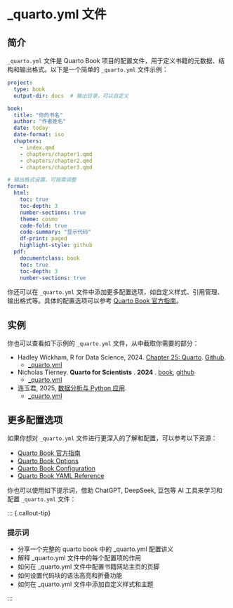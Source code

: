 

# _quarto.yml 文件


## 简介
`_quarto.yml` 文件是 Quarto Book 项目的配置文件，用于定义书籍的元数据、结构和输出格式。以下是一个简单的 `_quarto.yml` 文件示例：

```yaml
project:
  type: book
  output-dir: docs  # 输出目录，可以自定义

book:
  title: "你的书名"
  author: "作者姓名"
  date: today
  date-format: iso
  chapters:
    - index.qmd
    - chapters/chapter1.qmd
    - chapters/chapter2.qmd
    - chapters/chapter3.qmd

# 输出格式设置，可按需调整
format:
  html:
    toc: true
    toc-depth: 3
    number-sections: true
    theme: cosmo
    code-fold: true
    code-summary: "显示代码"
    df-print: paged
    highlight-style: github
  pdf:
    documentclass: book
    toc: true
    toc-depth: 3
    number-sections: true
```

你还可以在 `_quarto.yml` 文件中添加更多配置选项，如自定义样式、引用管理、输出格式等。具体的配置选项可以参考 [Quarto Book 官方指南](https://quarto.org/docs/books/)。

## 实例

你也可以查看如下示例的 `_quarto.yml` 文件，从中截取你需要的部分：

- Hadley Wickham, R for Data Science, 2024. [Chapter 25: Quarto](https://r4ds.hadley.nz/quarto-formats.html). [Github](https://github.com/hadley/r4ds/).
  - [_quarto.yml](https://github.com/hadley/r4ds/blob/main/_quarto.yml)
- Nicholas Tierney.  **Quarto for Scientists** .  **2024** . [book](https://qmd4sci.njtierney.com/), [github](https://github.com/njtierney/qmd4sci)
  - [_quarto.yml](https://github.com/njtierney/qmd4sci/blob/main/_quarto.yml)
- 连玉君, 2025, [数据分析与 Python 应用](https://github.com/arlionn/ds). 
  - [_quarto.yml](https://github.com/arlionn/ds/blob/main/_quarto.yml)

## 更多配置选项

如果你想对 `_quarto.yml` 文件进行更深入的了解和配置，可以参考以下资源：

- [Quarto Book 官方指南](https://quarto.org/docs/books/)
- [Quarto Book Options](https://quarto.org/docs/reference/projects/books.html)
- [Quarto Book Configuration](https://quarto.org/docs/reference/projects/configuration.html)
- [Quarto Book YAML Reference](https://quarto.org/docs/reference/projects/yaml.html)

你也可以使用如下提示词，借助 ChatGPT, DeepSeek, 豆包等 AI 工具来学习和配置 `_quarto.yml` 文件：

::: {.callout-tip}
### 提示词

- 分享一个完整的 quarto book 中的 _quarto.yml 配置讲义
- 解释 _quarto.yml 文件中的每个配置项的作用
- 如何在 _quarto.yml 文件中配置书籍网站主页的页脚
- 如何设置代码块的语法高亮和折叠功能
- 如何在 _quarto.yml 文件中添加自定义样式和主题

::: 